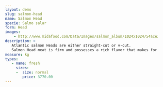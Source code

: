 ```yaml
---
layout: demo
slug: salmon-head
name: Salmon Head
specie: Salmo salar 
form: Head
images:
    - http://www.midafood.com/Data/Images/salmon_album/1024x1024/54ace32739fe1392.jpg
description: >
   Atlantic salmon Heads are either straight-cut or v-cut.
   Salmon Head meat is firm and possesses a rich flavor that makes for superb soup or succulent grilling.
measure: kg
types:
   - name: fresh
     sizes:
     -  size: normal
        price: 3770.00
---
```

